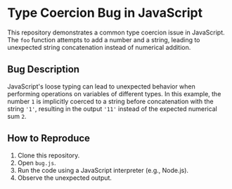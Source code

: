 # Type Coercion Bug in JavaScript

This repository demonstrates a common type coercion issue in JavaScript.  The `foo` function attempts to add a number and a string, leading to unexpected string concatenation instead of numerical addition.

## Bug Description

JavaScript's loose typing can lead to unexpected behavior when performing operations on variables of different types. In this example, the number `1` is implicitly coerced to a string before concatenation with the string `'1'`, resulting in the output `'11'` instead of the expected numerical sum `2`.

## How to Reproduce

1. Clone this repository.
2. Open `bug.js`.
3. Run the code using a JavaScript interpreter (e.g., Node.js).
4. Observe the unexpected output.